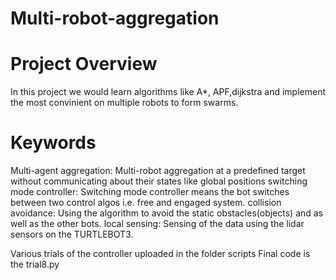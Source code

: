 # Multi-robot-aggregation

# Project Overview
In this project we would learn algorithms like A*, APF,dijkstra and implement the most convinient on multiple robots to form swarms.


#  Keywords
Multi-agent aggregation: Multi-robot aggregation at a predefined target without communicating about their 
states like global positions
switching mode controller: Switching mode controller means the bot switches between two control algos i.e.  free and engaged system. 
collision avoidance: Using the algorithm to avoid the static obstacles(objects) and as well as the other bots.
local sensing: Sensing of the data using the lidar sensors on the TURTLEBOT3.


Various trials of the controller uploaded in the folder scripts
Final code is the trial8.py
